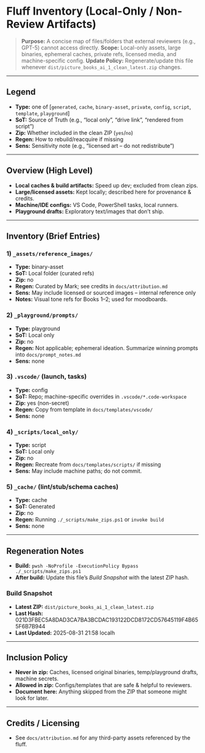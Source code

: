 # Fluff Inventory (Local-Only / Non-Review Artifacts)

> **Purpose:** A concise map of files/folders that external reviewers (e.g., GPT-5) cannot access directly.
> **Scope:** Local-only assets, large binaries, ephemeral caches, private refs, licensed media, and machine-specific config.
> **Update Policy:** Regenerate/update this file whenever `dist/picture_books_ai_1_clean_latest.zip` changes.

---

## Legend

- **Type:** one of [`generated`, `cache`, `binary-asset`, `private`, `config`, `script`, `template`, `playground`]
- **SoT:** Source of Truth (e.g., “local only”, “drive link”, “rendered from script”)
- **Zip:** Whether included in the clean ZIP (`yes`/`no`)
- **Regen:** How to rebuild/reacquire if missing
- **Sens:** Sensitivity note (e.g., “licensed art – do not redistribute”)

---

## Overview (High Level)

- **Local caches & build artifacts:** Speed up dev; excluded from clean zips.
- **Large/licensed assets:** Kept locally; described here for provenance & credits.
- **Machine/IDE configs:** VS Code, PowerShell tasks, local runners.
- **Playground drafts:** Exploratory text/images that don’t ship.

---

## Inventory (Brief Entries)

### 1) `_assets/reference_images/`

- **Type:** binary-asset
- **SoT:** Local folder (curated refs)
- **Zip:** no
- **Regen:** Curated by Mark; see credits in `docs/attribution.md`
- **Sens:** May include licensed or sourced images – internal reference only
- **Notes:** Visual tone refs for Books 1–2; used for moodboards.

### 2) `_playground/prompts/`

- **Type:** playground
- **SoT:** Local only
- **Zip:** no
- **Regen:** Not applicable; ephemeral ideation. Summarize winning prompts into `docs/prompt_notes.md`
- **Sens:** none

### 3) `.vscode/` (launch, tasks)

- **Type:** config
- **SoT:** Repo; machine-specific overrides in `.vscode/*.code-workspace`
- **Zip:** yes (non-secret)
- **Regen:** Copy from template in `docs/templates/vscode/`
- **Sens:** none

### 4) `_scripts/local_only/`

- **Type:** script
- **SoT:** Local only
- **Zip:** no
- **Regen:** Recreate from `docs/templates/scripts/` if missing
- **Sens:** May include machine paths; do not commit.

### 5) `_cache/` (lint/stub/schema caches)

- **Type:** cache
- **SoT:** Generated
- **Zip:** no
- **Regen:** Running `./_scripts/make_zips.ps1` or `invoke build`
- **Sens:** none

---

## Regeneration Notes

- **Build:** `pwsh -NoProfile -ExecutionPolicy Bypass ./_scripts/make_zips.ps1`
- **After build:** Update this file’s *Build Snapshot* with the latest ZIP hash.

### Build Snapshot

- **Latest ZIP:** `dist/picture_books_ai_1_clean_latest.zip`
- **Last Hash:** 021D3FBEC5A8DAD3CA7BA3BCDAC193122DCD8172CD57645119F4B655F6B7B944
- **Last Updated:** 2025-08-31 21:58 localh

---

## Inclusion Policy

- **Never in zip:** Caches, licensed original binaries, temp/playground drafts, machine secrets.
- **Allowed in zip:** Configs/templates that are safe & helpful to reviewers.
- **Document here:** Anything skipped from the ZIP that someone might look for later.

---

## Credits / Licensing

- See `docs/attribution.md` for any third-party assets referenced by the fluff.

